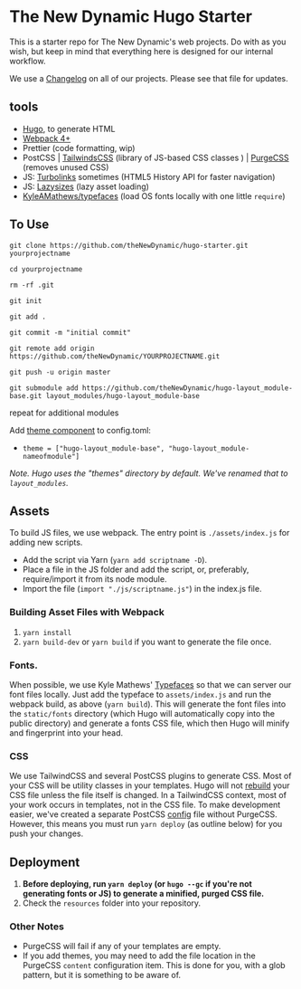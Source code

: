 # The New Dynamic Hugo Starter

This is a starter repo for The New Dynamic's web projects. Do with as you wish, but keep in mind that everything here is designed for our internal workflow.

We use a [Changelog](https://github.com/theNewDynamic/hugo-starter/blob/master/CHANGELOG.md) on all of our projects. Please see that file for updates.

## tools

 - [Hugo](http://gohugo.io/), to generate HTML
 - [Webpack 4+](https://webpack.js.org/)
 - Prettier (code formatting, wip)
 - PostCSS | [TailwindsCSS](https://tailwindcss.com/) (library of JS-based CSS classes ) | [PurgeCSS](https://www.purgecss.com/) (removes unused CSS)
 - JS: [Turbolinks](https://github.com/turbolinks/turbolinks) sometimes (HTML5 History API for faster navigation)
 - JS: [Lazysizes](https://github.com/aFarkas/lazysizes) (lazy asset loading)
 - [KyleAMathews/typefaces](https://github.com/KyleAMathews/typefaces) (load OS fonts locally with one little `require`)

## To Use

`git clone https://github.com/theNewDynamic/hugo-starter.git yourprojectname`

`cd yourprojectname`

`rm -rf .git`

`git init`

`git add .`

`git commit -m "initial commit"`

`git remote add origin https://github.com/theNewDynamic/YOURPROJECTNAME.git`

`git push -u origin master`

`git submodule add https://github.com/theNewDynamic/hugo-layout_module-base.git layout_modules/hugo-layout_module-base`

repeat for additional modules

Add [theme component](https://gohugo.io/themes/theme-components) to config.toml:

- `theme = ["hugo-layout_module-base", "hugo-layout_module-nameofmodule"]`

_Note. Hugo uses the "themes" directory by default. We've renamed that to `layout_modules`._


## Assets

To build JS files, we use webpack. The entry point is `./assets/index.js` for adding new scripts. 

- Add the script via Yarn (`yarn add scriptname -D`).
- Place a file in the JS folder and add the script, or, preferably, require/import it from its node module.
- Import the file (`import "./js/scriptname.js"`) in the index.js file.

### Building Asset Files with Webpack

1) `yarn install`
2) `yarn build-dev` or `yarn build` if you want to generate the file once.

### Fonts.

When possible, we use Kyle Mathews' [Typefaces](https://github.com/KyleAMathews/typefaces) so that we can server our font files locally. Just add the typeface to `assets/index.js` and run the webpack build, as above (`yarn build`). This will generate the font files into the `static/fonts` directory (which Hugo will automatically copy into the public directory) and generate a fonts CSS file, which then Hugo will minify and fingerprint into your head. 


### CSS

We use TailwindCSS and several PostCSS plugins to generate CSS. Most of your CSS will be utility classes in your templates. Hugo will not [rebuild](https://discourse.gohugo.io/t/regenerating-assets-directory-for-hugo-pipes/13175) your CSS file unless the file itself is changed. In a TailwindCSS context, most of your work occurs in templates, not in the CSS file. To make development easier, we've created a separate PostCSS [config](https://github.com/postcss/postcss-cli#config) file without PurgeCSS. However, this means you must run `yarn deploy` (as outline below) for you push your changes.

## Deployment

1) **Before deploying, run `yarn deploy` (or `hugo --gc` if you're not generating fonts or JS) to generate a minified, purged CSS file.** 
2) Check the `resources` folder into your repository.

### Other Notes

- PurgeCSS will fail if any of your templates are empty.
- If you add themes, you may need to add the file location in the PurgeCSS `content` configuration item. This is done for you, with a glob pattern, but it is something to be aware of.